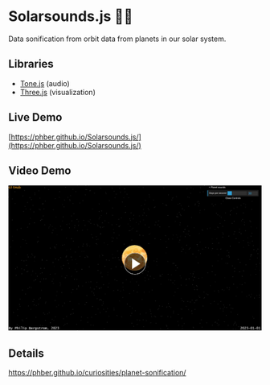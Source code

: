 # Solarsounds.js 🌌🎵

Data sonification from orbit data from planets in our solar system.

## Libraries

- [Tone.js](https://github.com/Tonejs) (audio)
- [Three.js](https://github.com/mrdoob/three.js/) (visualization)

## Live Demo

[https://phber.github.io/Solarsounds.js/](https://phber.github.io/Solarsounds.js/)

## Video Demo

[![screenshot](screenshot.JPG)](https://www.youtube.com/watch?v=hU8GkCT18HI)

## Details

[https://phber.github.io/curiosities/planet-sonification/
](https://phber.github.io/curiosities/planet-sonification/)

